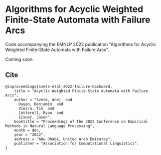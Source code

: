 # Algorithms for Acyclic Weighted Finite-State Automata with Failure Arcs
Code accompanying the EMNLP 2022 publication "Algorithms for Acyclic Weighted Finite-State Automata with Failure Arcs".

Coming soon.

## Cite
```
@inproceedings{svete-etal-2022-failure-backward,
    title = "Acyclic Weighted Finite-State Automata with Failure Arcs",
    author = "Svete, Anej  and
      Dayan, Benjamin  and
      Vieira, Tim  and
      Cotterell, Ryan  and
      Eisner, Jason",
    booktitle = "Proceedings of the 2022 Conference on Empirical Methods in Natural Language Processing",
    month = dec,
    year = "2022",
    address = "Abu Dhabi, United Arab Emirates",
    publisher = "Association for Computational Linguistics",
}
```
